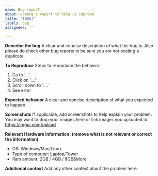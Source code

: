 ```yaml
---
name: Bug report
about: Create a report to help us improve
title: "[BUG]"
labels: bug
assignees: ''

---
```


**Describe the bug**
A clear and concise description of what the bug is.
Also please do check other bug reports to be sure you are not posting a duplicate.

**To Reproduce**
Steps to reproduce the behavior:
1. Go to '...'
2. Click on '....'
3. Scroll down to '....'
4. See error

**Expected behavior**
A clear and concise description of what you expected to happen.

**Screenshots**
If applicable, add screenshots to help explain your problem.
You may want to drop your images here or link images you uploaded to https://imgur.com/upload

**Relevant Hardware Information: (remove what is not relevant or correct the information)**
 - OS: Windows/Mac/Linux
 - Type of computer: Laptop/Tower
 - Ram amount: 2GB / 4GB / 8GB&More

**Additional context**
Add any other context about the problem here.
